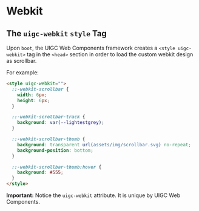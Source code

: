 # Webkit

## The `uigc-webkit` `style` Tag

Upon `boot`, the UIGC Web Components framework creates a `<style uigc-webkit>` tag in the `<head>` section in order to load the custom webkit design as scrollbar.

For example:

```html
<style uigc-webkit="">
  ::-webkit-scrollbar {
    width: 6px;
    height: 6px;
  }

  ::-webkit-scrollbar-track {
    background: var(--lightestgrey);
  }

  ::-webkit-scrollbar-thumb {
    background: transparent url(assets/img/scrollbar.svg) no-repeat;
    background-position: bottom;
  }

  ::-webkit-scrollbar-thumb:hover {
    background: #555;
  }
</style>
```

**Important:** Notice the `uigc-webkit` attribute. It is unique by UIGC Web Components.
